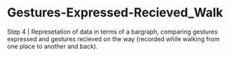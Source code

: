 # Gestures-Expressed-Recieved_Walk
Step 4 | 
Represetation of data in terms of a bargraph, comparing gestures expressed and gestures recieved on the way (recorded while walking from one place to another and back).
